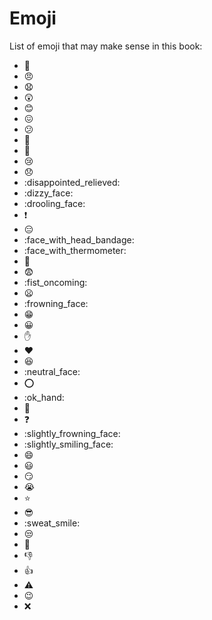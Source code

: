 # Emoji

List of emoji that may make sense in this book:

- :anger:
- :angry:
- :anguished:
- :astonished:
- :blush:
- :confounded:
- :confused:
- :construction:
- :cop:
- :cry:
- :disappointed:
- :disappointed\_relieved:
- :dizzy\_face:
- :drooling\_face:
- :exclamation:
- :expressionless:
- :face\_with\_head\_bandage:
- :face\_with\_thermometer:
- :facepunch:
- :fearful:
- :fist\_oncoming:
- :frowning:
- :frowning\_face:
- :grin:
- :grinning:
- :hand:
- :heart:
- :laughing:
- :neutral\_face:
- :o:
- :ok\_hand:
- :punch:
- :question:
- :slightly\_frowning\_face:
- :slightly\_smiling\_face:
- :smile:
- :smiley:
- :smirk:
- :sob:
- :star:
- :sunglasses:
- :sweat\_smile:
- :unamused:
- :thinking:
- :thumbsdown:
- :thumbsup:
- :warning:
- :wink:
- :x:
